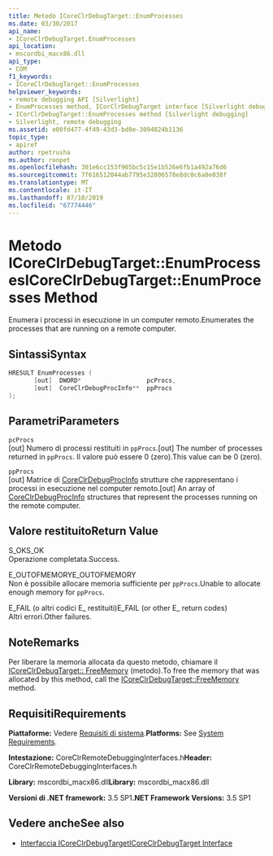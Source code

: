 ```yaml
---
title: Metodo ICoreClrDebugTarget::EnumProcesses
ms.date: 03/30/2017
api_name:
- ICoreClrDebugTarget.EnumProcesses
api_location:
- mscordbi_macx86.dll
api_type:
- COM
f1_keywords:
- ICoreClrDebugTarget::EnumProcesses
helpviewer_keywords:
- remote debugging API [Silverlight]
- EnumProcesses method, ICorClrDebugTarget interface [Silverlight debugging]
- ICorClrDebugTarget::EnumProcesses method [Silverlight debugging]
- Silverlight, remote debugging
ms.assetid: e00fd477-4f49-43d3-bd0e-3094824b1136
topic_type:
- apiref
author: rpetrusha
ms.author: ronpet
ms.openlocfilehash: 301e6cc153f905bc5c15e1b526e6fb1a492a76d6
ms.sourcegitcommit: 7f616512044ab7795e32806578e8dc0c6a0e038f
ms.translationtype: MT
ms.contentlocale: it-IT
ms.lasthandoff: 07/10/2019
ms.locfileid: "67774446"
---
```

# <a name="icoreclrdebugtargetenumprocesses-method"></a><span data-ttu-id="665c5-102">Metodo ICoreClrDebugTarget::EnumProcesses</span><span class="sxs-lookup"><span data-stu-id="665c5-102">ICoreClrDebugTarget::EnumProcesses Method</span></span>
<span data-ttu-id="665c5-103">Enumera i processi in esecuzione in un computer remoto.</span><span class="sxs-lookup"><span data-stu-id="665c5-103">Enumerates the processes that are running on a remote computer.</span></span>  
  
## <a name="syntax"></a><span data-ttu-id="665c5-104">Sintassi</span><span class="sxs-lookup"><span data-stu-id="665c5-104">Syntax</span></span>  
  
```cpp  
HRESULT EnumProcesses (  
       [out]  DWORD*                  pcProcs,   
       [out]  CoreClrDebugProcInfo**  ppProcs  
);  
```  
  
## <a name="parameters"></a><span data-ttu-id="665c5-105">Parametri</span><span class="sxs-lookup"><span data-stu-id="665c5-105">Parameters</span></span>  
 `pcProcs`  
 <span data-ttu-id="665c5-106">[out] Numero di processi restituiti in `ppProcs`.</span><span class="sxs-lookup"><span data-stu-id="665c5-106">[out] The number of processes returned in `ppProcs`.</span></span> <span data-ttu-id="665c5-107">Il valore può essere 0 (zero).</span><span class="sxs-lookup"><span data-stu-id="665c5-107">This value can be 0 (zero).</span></span>  
  
 `ppProcs`  
 <span data-ttu-id="665c5-108">[out] Matrice di [CoreClrDebugProcInfo](../../../../docs/framework/unmanaged-api/debugging/coreclrdebugprocinfo-structure.md) strutture che rappresentano i processi in esecuzione nel computer remoto.</span><span class="sxs-lookup"><span data-stu-id="665c5-108">[out] An array of [CoreClrDebugProcInfo](../../../../docs/framework/unmanaged-api/debugging/coreclrdebugprocinfo-structure.md) structures that represent the processes running on the remote computer.</span></span>  
  
## <a name="return-value"></a><span data-ttu-id="665c5-109">Valore restituito</span><span class="sxs-lookup"><span data-stu-id="665c5-109">Return Value</span></span>  
 <span data-ttu-id="665c5-110">S_OK</span><span class="sxs-lookup"><span data-stu-id="665c5-110">S_OK</span></span>  
 <span data-ttu-id="665c5-111">Operazione completata.</span><span class="sxs-lookup"><span data-stu-id="665c5-111">Success.</span></span>  
  
 <span data-ttu-id="665c5-112">E_OUTOFMEMORY</span><span class="sxs-lookup"><span data-stu-id="665c5-112">E_OUTOFMEMORY</span></span>  
 <span data-ttu-id="665c5-113">Non è possibile allocare memoria sufficiente per `ppProcs`.</span><span class="sxs-lookup"><span data-stu-id="665c5-113">Unable to allocate enough memory for `ppProcs`.</span></span>  
  
 <span data-ttu-id="665c5-114">E_FAIL (o altri codici E_ restituiti)</span><span class="sxs-lookup"><span data-stu-id="665c5-114">E_FAIL (or other E_ return codes)</span></span>  
 <span data-ttu-id="665c5-115">Altri errori.</span><span class="sxs-lookup"><span data-stu-id="665c5-115">Other failures.</span></span>  
  
## <a name="remarks"></a><span data-ttu-id="665c5-116">Note</span><span class="sxs-lookup"><span data-stu-id="665c5-116">Remarks</span></span>  
 <span data-ttu-id="665c5-117">Per liberare la memoria allocata da questo metodo, chiamare il [ICoreClrDebugTarget:: FreeMemory](../../../../docs/framework/unmanaged-api/debugging/icoreclrdebugtarget-freememory-method.md) (metodo).</span><span class="sxs-lookup"><span data-stu-id="665c5-117">To free the memory that was allocated by this method, call the [ICoreClrDebugTarget::FreeMemory](../../../../docs/framework/unmanaged-api/debugging/icoreclrdebugtarget-freememory-method.md) method.</span></span>  
  
## <a name="requirements"></a><span data-ttu-id="665c5-118">Requisiti</span><span class="sxs-lookup"><span data-stu-id="665c5-118">Requirements</span></span>  
 <span data-ttu-id="665c5-119">**Piattaforme:** Vedere [Requisiti di sistema](../../../../docs/framework/get-started/system-requirements.md).</span><span class="sxs-lookup"><span data-stu-id="665c5-119">**Platforms:** See [System Requirements](../../../../docs/framework/get-started/system-requirements.md).</span></span>  
  
 <span data-ttu-id="665c5-120">**Intestazione:** CoreClrRemoteDebuggingInterfaces.h</span><span class="sxs-lookup"><span data-stu-id="665c5-120">**Header:** CoreClrRemoteDebuggingInterfaces.h</span></span>  
  
 <span data-ttu-id="665c5-121">**Library:** mscordbi_macx86.dll</span><span class="sxs-lookup"><span data-stu-id="665c5-121">**Library:** mscordbi_macx86.dll</span></span>  
  
 <span data-ttu-id="665c5-122">**Versioni di .NET framework:** 3.5 SP1</span><span class="sxs-lookup"><span data-stu-id="665c5-122">**.NET Framework Versions:** 3.5 SP1</span></span>  
  
## <a name="see-also"></a><span data-ttu-id="665c5-123">Vedere anche</span><span class="sxs-lookup"><span data-stu-id="665c5-123">See also</span></span>

- [<span data-ttu-id="665c5-124">Interfaccia ICoreClrDebugTarget</span><span class="sxs-lookup"><span data-stu-id="665c5-124">ICoreClrDebugTarget Interface</span></span>](../../../../docs/framework/unmanaged-api/debugging/icoreclrdebugtarget-interface.md)
